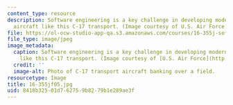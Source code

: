 ```yaml
---
content_type: resource
description: Software engineering is a key challenge in developing modern military
  aircraft like this C-17 transport. (Image courtesy of U.S. Air Force.)
file: https://ol-ocw-studio-app-qa.s3.amazonaws.com/courses/16-355j-software-engineering-concepts-fall-2005/8418b32501d762759b8279b1e289ae3f_16-355jf05.jpg
file_type: image/jpeg
image_metadata:
  caption: Software engineering is a key challenge in developing modern military aircraft
    like this C-17 transport. (Image courtesy of [U.S. Air Force](http://www.af.mil/).)
  credit: ''
  image-alt: Photo of C-17 transport aircraft banking over a field.
resourcetype: Image
title: 16-355jf05.jpg
uid: 8418b325-01d7-6275-9b82-79b1e289ae3f
---
```

